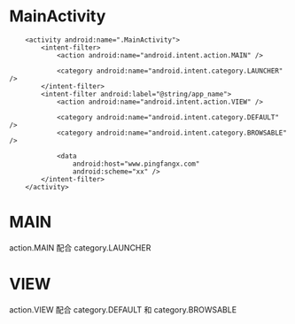 # MainActivity
        <activity android:name=".MainActivity">
            <intent-filter>
                <action android:name="android.intent.action.MAIN" />

                <category android:name="android.intent.category.LAUNCHER" />
            </intent-filter>
            <intent-filter android:label="@string/app_name">
                <action android:name="android.intent.action.VIEW" />

                <category android:name="android.intent.category.DEFAULT" />
                <category android:name="android.intent.category.BROWSABLE" />

                <data
                    android:host="www.pingfangx.com"
                    android:scheme="xx" />
            </intent-filter>
        </activity>
# MAIN
action.MAIN 配合 category.LAUNCHER

# VIEW
action.VIEW 配合 category.DEFAULT 和 category.BROWSABLE